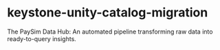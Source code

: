 # keystone-unity-catalog-migration
The PaySim Data Hub: An automated pipeline transforming raw data into ready-to-query insights.
